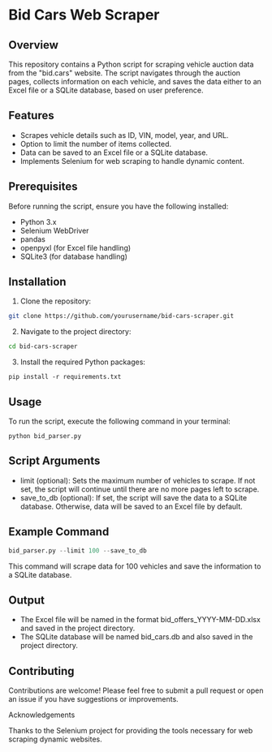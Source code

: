 # **Bid Cars Web Scraper**

## Overview

This repository contains a Python script for scraping vehicle auction data from the "bid.cars" website. The script navigates through the auction pages, collects information on each vehicle, and saves the data either to an Excel file or a SQLite database, based on user preference.

## Features

- Scrapes vehicle details such as ID, VIN, model, year, and URL.
- Option to limit the number of items collected.
- Data can be saved to an Excel file or a SQLite database.
- Implements Selenium for web scraping to handle dynamic content.

## Prerequisites

Before running the script, ensure you have the following installed:

- Python 3.x
- Selenium WebDriver
- pandas
- openpyxl (for Excel file handling)
- SQLite3 (for database handling)

## Installation

1. Clone the repository:
```bash
git clone https://github.com/yourusername/bid-cars-scraper.git
```

2. Navigate to the project directory:
```bash
cd bid-cars-scraper
```

3. Install the required Python packages:
```
pip install -r requirements.txt
```

## Usage

To run the script, execute the following command in your terminal:
```
python bid_parser.py
```

## Script Arguments

- limit (optional): Sets the maximum number of vehicles to scrape. If not set, the script will continue until there are no more pages left to scrape.
- save_to_db (optional): If set, the script will save the data to a SQLite database. Otherwise, data will be saved to an Excel file by default.

## Example Command
```python 
bid_parser.py --limit 100 --save_to_db
```

This command will scrape data for 100 vehicles and save the information to a SQLite database.

## Output

- The Excel file will be named in the format bid_offers_YYYY-MM-DD.xlsx and saved in the project directory.
- The SQLite database will be named bid_cars.db and also saved in the project directory.

## Contributing

Contributions are welcome! Please feel free to submit a pull request or open an issue if you have suggestions or improvements.

Acknowledgements

Thanks to the Selenium project for providing the tools necessary for web scraping dynamic websites.
